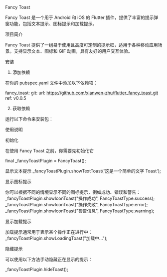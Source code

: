 Fancy Toast

Fancy Toast 是一个用于 Android 和 iOS 的 Flutter 插件，提供了丰富的提示弹窗功能，包括文本提示、图标提示和加载提示。

项目简介

Fancy Toast 提供了一组易于使用且高度可定制的提示框，适用于各种移动应用场景。支持显示文本、图标和 GIF 动画，具有友好的用户交互体验。


安装

1. 添加依赖

在你的 pubspec.yaml 文件中添加以下依赖项：

  fancy_toast:
    git:
      url: https://github.com/xianwen-zhu/flutter_fancy_toast.git
      ref: v0.0.5

2. 获取依赖

运行以下命令来安装包：

使用说明

初始化

在使用 Fancy Toast 之前，你需要先初始化它

  final _fancyToastPlugin = FancyToast();


 显示文本提示
      _fancyToastPlugin.showTextToast('这是一个简单的文字 Toast');


 显示图标提示

你可以根据不同的情境显示不同的图标提示，例如成功、错误和警告：
    _fancyToastPlugin.showIconToast("操作成功", FancyToastType.success);
    _fancyToastPlugin.showIconToast("操作失败", FancyToastType.error);
    _fancyToastPlugin.showIconToast("警告信息", FancyToastType.warning);


显示加载提示

加载提示通常用于表示某个操作正在进行中：
   _fancyToastPlugin.showLoadingToast("加载中...");

隐藏提示

可以使用以下方法手动隐藏正在显示的提示：
  
_fancyToastPlugin.hideToast();


  

